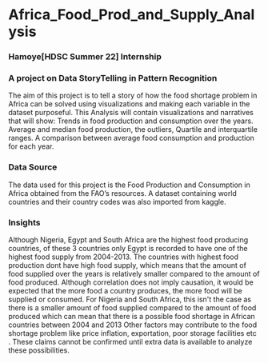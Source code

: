 # Africa_Food_Prod_and_Supply_Analysis

### Hamoye[HDSC Summer 22] Internship
### A project on Data StoryTelling in Pattern Recognition

The aim of this project is to tell a story of how the food shortage problem in Africa can be solved using visualizations and making each variable in the dataset purposeful. This Analysis will contain visualizations and narratives that will show:
Trends in food production and consumption over the years.
Average and median food production, the outliers, Quartile and interquartile ranges.
A comparison between average food consumption and production for each year.

### Data Source
The data used for this project is the Food Production and Consumption in Africa  obtained from the  FAO’s resources. A dataset containing world countries and their country codes was also imported from kaggle.

### Insights
Although Nigeria, Egypt and South Africa are the highest food producing countries, of these 3 countries only Egypt is recorded to have one of the highest food supply from 2004-2013.
The countries with highest food production dont have high food supply, which means that the amount of food supplied over the years is relatively smaller compared to the amount of food produced.
Although correlation does not imply causation, it would be expected that the more food a country produces, the more food will be supplied or consumed. For Nigeria and South Africa, this isn't the case as there is a smaller amount of food supplied compared to the amount of food produced which can mean that there is a possible food shortage in African countries between 2004 and 2013
Other factors may contribute to the food shortage problem like price inflation, exportation, poor storage facilities etc . These claims cannot be confirmed until extra data is available to analyze these possibilities.
